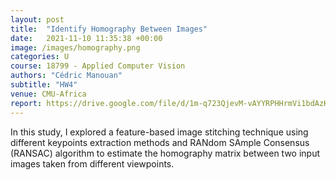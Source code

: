 ```yaml
---
layout: post
title:  "Identify Homography Between Images"
date:   2021-11-10 11:35:38 +00:00
image: /images/homography.png
categories: U
course: 18799 - Applied Computer Vision
authors: "Cédric Manouan"
subtitle: "HW4"
venue: CMU-Africa
report: https://drive.google.com/file/d/1m-q723QjevM-vAYYRPHHrmVi1bdAzKvx/view?usp=sharing
---
```

In this study, I explored a feature-based image stitching technique using different keypoints extraction methods and RANdom SAmple Consensus (RANSAC) algorithm to estimate the homography matrix between two input images taken from different viewpoints.